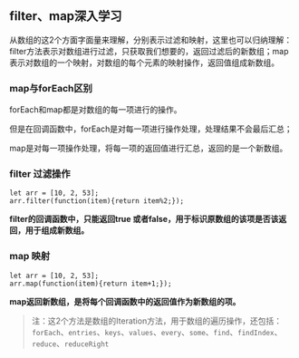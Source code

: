 ## filter、map深入学习

从数组的这2个方面字面量来理解，分别表示过滤和映射，这里也可以归纳理解：filter方法表示对数组进行过滤，只获取我们想要的，返回过滤后的新数组；map表示对数组的一个映射，对数组的每个元素的映射操作，返回值组成新数组。

### map与forEach区别

forEach和map都是对数组的每一项进行的操作。

但是在回调函数中，forEach是对每一项进行操作处理，处理结果不会最后汇总；

map是对每一项操作处理，将每一项的返回值进行汇总，返回的是一个新数组。

### filter 过滤操作

```
let arr = [10, 2, 53];
arr.filter(function(item){return item%2;});

```

**filter的回调函数中，只能返回true 或者false，用于标识原数组的该项是否该返回，用于组成新数组。**

### map 映射

```
let arr = [10, 2, 53];
arr.map(function(item){return item+1;});

```

**map返回新数组，是将每个回调函数中的返回值作为新数组的项。**


>注：这2个方法是数组的Iteration方法，用于数组的遍历操作，还包括： `forEach`、`entries`、`keys`、`values`、`every`、`some`、`find`、`findIndex`、`reduce`、`reduceRight`